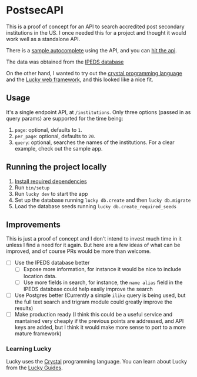 # PostsecAPI

This is a proof of concept for an API to search accredited post secondary institutions in the US. I once needed this for a project and thought it would work well as a standalone API.

There is a [sample autocomplete](https://postsecapisample.netlify.com) using the API, and you can [hit the api](http://postsecapi.herokuapp.com).

The data was obtained from the [IPEDS database](https://nces.ed.gov/ipeds/use-the-data)

On the other hand, I wanted to try out the [crystal programming language](https://crystal-lang.org/) and the [Lucky web framework](https://luckyframework.org), and this looked like a nice fit.

## Usage

It's a single endpoint API, at `/institutions`.
Only three options (passed in as query params) are supported for the time being:
1. `page`: optional, defaults to `1`.
1. `per_page`: optional, defaults to `20`.
1. `query`: optional, searches the names of the institutions.
For a clear example, check out the sample app.

## Running the project locally

1. [Install required dependencies](http://luckyframework.org/guides/installing.html#install-required-dependencies)
1. Run `bin/setup`
1. Run `lucky dev` to start the app
1. Set up the database running `lucky db.create` and then `lucky db.migrate`
1. Load the database seeds running `lucky db.create_required_seeds`

## Improvements
This is just a proof of concept and I don't intend to invest much time in it unless I find a need for it again. But here are a few ideas of what can be improved, and of course PRs would be more than welcome.
- [ ] Use the IPEDS database better
  - [ ] Expose more information, for instance it would be nice to include location data.
  - [ ] Use more fields in search, for instance, the `name alias` field in the IPEDS database could help easily improve the search
- [ ] Use Postgres better (Currently a simple `ilike` query is being used, but the full text search and trigram module could greatly improve the results)
- [ ] Make production ready (I think this could be a useful service and mantained very cheaply if the previous points are addressed, and API keys are added, but I think it would make more sense to port to a more mature framework)

### Learning Lucky

Lucky uses the [Crystal](https://crystal-lang.org) programming language. You can learn about Lucky from the [Lucky Guides](http://luckyframework.org/guides).
